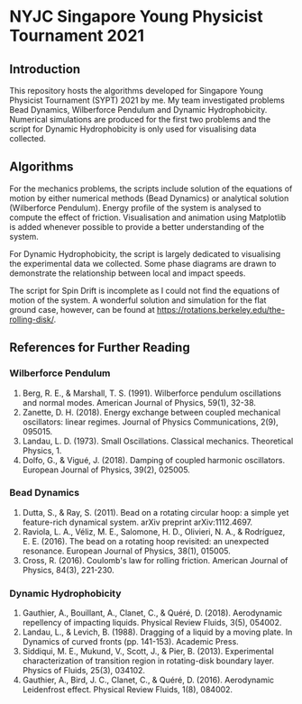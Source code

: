 # NYJC Singapore Young Physicist Tournament 2021

## Introduction

This repository hosts the algorithms developed for Singapore Young Physicist Tournament (SYPT) 2021 by me. My team investigated problems Bead Dynamics, Wilberforce Pendulum and Dynamic Hydrophobicity. Numerical simulations are produced for the first two problems and the script for Dynamic Hydrophobicity is only used for visualising data collected. 

## Algorithms

For the mechanics problems, the scripts include solution of the equations of motion by either numerical methods (Bead Dynamics) or analytical solution (Wilberforce Pendulum). Energy profile of the system is analysed to compute the effect of friction. Visualisation and animation using Matplotlib is added whenever possible to provide a better understanding of the system.

For Dynamic Hydrophobicity, the script is largely dedicated to visualising the experimental data we collected. Some phase diagrams are drawn to demonstrate the relationship between local and impact speeds.

The script for Spin Drift is incomplete as I could not find the equations of motion of the system. A wonderful solution and simulation for the flat ground case, however, can be found at https://rotations.berkeley.edu/the-rolling-disk/.

## References for Further Reading

### Wilberforce Pendulum
1. Berg, R. E., & Marshall, T. S. (1991). Wilberforce pendulum oscillations and normal modes. American Journal of Physics, 59(1), 32-38.
2. Zanette, D. H. (2018). Energy exchange between coupled mechanical oscillators: linear regimes. Journal of Physics Communications, 2(9), 095015.
3. Landau, L. D. (1973). Small Oscillations. Classical mechanics. Theoretical Physics, 1.
4. Dolfo, G., & Vigué, J. (2018). Damping of coupled harmonic oscillators. European Journal of Physics, 39(2), 025005.

### Bead Dynamics
1. Dutta, S., & Ray, S. (2011). Bead on a rotating circular hoop: a simple yet feature-rich dynamical system. arXiv preprint arXiv:1112.4697.
2. Raviola, L. A., Véliz, M. E., Salomone, H. D., Olivieri, N. A., & Rodríguez, E. E. (2016). The bead on a rotating hoop revisited: an unexpected resonance. European Journal of Physics, 38(1), 015005.
3. Cross, R. (2016). Coulomb's law for rolling friction. American Journal of Physics, 84(3), 221-230.

### Dynamic Hydrophobicity
1. Gauthier, A., Bouillant, A., Clanet, C., & Quéré, D. (2018). Aerodynamic repellency of impacting liquids. Physical Review Fluids, 3(5), 054002.
2. Landau, L., & Levich, B. (1988). Dragging of a liquid by a moving plate. In Dynamics of curved fronts (pp. 141-153). Academic Press.
3. Siddiqui, M. E., Mukund, V., Scott, J., & Pier, B. (2013). Experimental characterization of transition region in rotating-disk boundary layer. Physics of Fluids, 25(3), 034102.
4. Gauthier, A., Bird, J. C., Clanet, C., & Quéré, D. (2016). Aerodynamic Leidenfrost effect. Physical Review Fluids, 1(8), 084002.
